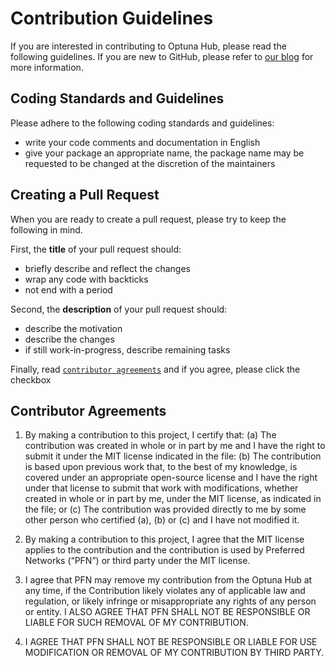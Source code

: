 # Contribution Guidelines

If you are interested in contributing to Optuna Hub, please read the following guidelines.
If you are new to GitHub, please refer to [our blog](https://medium.com/optuna/optuna-wants-your-pull-request-ff619572302c) for more information.

## Coding Standards and Guidelines

Please adhere to the following coding standards and guidelines:

- write your code comments and documentation in English
- give your package an appropriate name, the package name may be requested to be changed at the discretion of the maintainers


## Creating a Pull Request

When you are ready to create a pull request, please try to keep the following in mind.

First, the **title** of your pull request should:

- briefly describe and reflect the changes
- wrap any code with backticks
- not end with a period

Second, the **description** of your pull request should:

- describe the motivation
- describe the changes
- if still work-in-progress, describe remaining tasks

Finally, read [`contributor agreements`](#contributor-agreements) and if you agree, please click the checkbox


## Contributor Agreements

1. By making a contribution to this project, I certify that:
(a) The contribution was created in whole or in part by me and I have the right to submit it under the MIT license indicated in the file:
(b) The contribution is based upon previous work that, to the best of my knowledge, is covered under an appropriate open-source license and I have the right under that license to submit that work with modifications, whether created in whole or in part by me, under the MIT license, as indicated in the file; or
(c) The contribution was provided directly to me by some other person who certified (a), (b) or (c) and I have not modified it.

2. By making a contribution to this project, I agree that the MIT license applies to the contribution and the contribution is used by Preferred Networks (“PFN”) or third party under the MIT license.

3. I agree that PFN may remove my contribution from the Optuna Hub at any time, if the Contribution likely violates any of applicable law and regulation, or likely infringe or misappropriate any rights of any person or entity. I ALSO AGREE THAT PFN SHALL NOT BE RESPONSIBLE OR LIABLE FOR SUCH REMOVAL OF MY CONTRIBUTION.

4. I AGREE THAT PFN SHALL NOT BE RESPONSIBLE OR LIABLE FOR USE MODIFICATION OR REMOVAL OF MY CONTRIBUTION BY THIRD PARTY.
